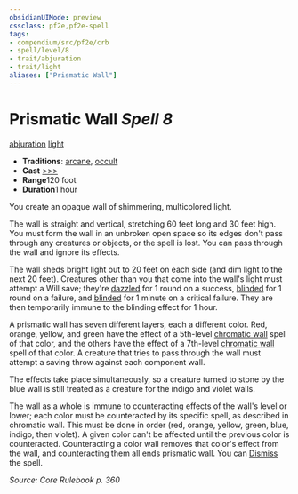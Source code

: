 ```yaml
---
obsidianUIMode: preview
cssclass: pf2e,pf2e-spell
tags:
- compendium/src/pf2e/crb
- spell/level/8
- trait/abjuration
- trait/light
aliases: ["Prismatic Wall"]
---
```

# Prismatic Wall *Spell 8*   
[abjuration](../../Rules/traits/abjuration.md)  [light](../../Rules/traits/light.md)  

- **Traditions**: [arcane](../../Rules/traits/arcane.md), [occult](../../Rules/traits/occult.md)
- **Cast** [>>>](../../Rules/core-rulebook/chapter-9-playing-the-game.md#Actions "Three-Action") 
- **Range**120 foot
- **Duration**1 hour

You create an opaque wall of shimmering, multicolored light.

The wall is straight and vertical, stretching 60 feet long and 30 feet high. You must form the wall in an unbroken open space so its edges don't pass through any creatures or objects, or the spell is lost. You can pass through the wall and ignore its effects.

The wall sheds bright light out to 20 feet on each side (and dim light to the next 20 feet). Creatures other than you that come into the wall's light must attempt a Will save; they're [dazzled](../../Rules/conditions.md#Dazzled) for 1 round on a success, [blinded](../../Rules/conditions.md#Blinded) for 1 round on a failure, and [blinded](../../Rules/conditions.md#Blinded) for 1 minute on a critical failure. They are then temporarily immune to the blinding effect for 1 hour.

A prismatic wall has seven different layers, each a different color. Red, orange, yellow, and green have the effect of a 5th-level [chromatic wall](chromatic-wall.md) spell of that color, and the others have the effect of a 7th-level [chromatic wall](chromatic-wall.md) spell of that color. A creature that tries to pass through the wall must attempt a saving throw against each component wall.

The effects take place simultaneously, so a creature turned to stone by the blue wall is still treated as a creature for the indigo and violet walls.

The wall as a whole is immune to counteracting effects of the wall's level or lower; each color must be counteracted by its specific spell, as described in chromatic wall. This must be done in order (red, orange, yellow, green, blue, indigo, then violet). A given color can't be affected until the previous color is counteracted. Counteracting a color wall removes that color's effect from the wall, and counteracting them all ends prismatic wall. You can [Dismiss](../../Rules/actions/dismiss.md) the spell.

*Source: Core Rulebook p. 360*